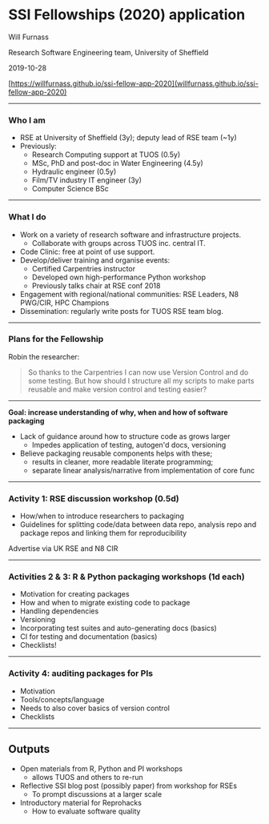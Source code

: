 # SSI Fellowships (2020) application

Will Furnass

Research Software Engineering team, University of Sheffield

2019-10-28

[https://willfurnass.github.io/ssi-fellow-app-2020](willfurnass.github.io/ssi-fellow-app-2020)

---
### Who I am

* RSE at University of Sheffield (3y); deputy lead of RSE team (~1y)
* Previously: 
    * Research Computing support at TUOS (0.5y)
    * MSc, PhD and post-doc in Water Engineering (4.5y)
    * Hydraulic engineer (0.5y)
    * Film/TV industry IT engineer (3y)
    * Computer Science BSc

---
### What I do

* Work on a variety of research software and infrastructure projects.
    * Collaborate with groups across TUOS inc. central IT.
* Code Clinic: free at point of use support.
* Develop/deliver training and organise events:
    * Certified Carpentries instructor
    * Developed own high-performance Python workshop
    * Previously talks chair at RSE conf 2018
* Engagement with regional/national communities: RSE Leaders, N8 PWG/CIR, HPC Champions
* Dissemination: regularly write posts for TUOS RSE team blog.

---
### Plans for the Fellowship

Robin the researcher:

> So thanks to the Carpentries I can now use Version Control and do some testing.
> But how should I structure all my scripts to make parts reusable 
> and make version control and testing easier?

---
**Goal: increase understanding of why, when and how of software packaging**

* Lack of guidance around how to structure code as grows larger
    * Impedes application of testing, autogen'd docs, versioning
* Believe packaging reusable components helps with these;
    * results in cleaner, more readable literate programming; 
    * separate linear analysis/narrative from implementation of core func

---
### Activity 1: RSE discussion workshop (0.5d)

* How/when to introduce researchers to packaging
* Guidelines for splitting code/data between data repo, analysis repo and package repos and linking them for reproducibility

Advertise via UK RSE and N8 CIR

---
### Activities 2 & 3: R & Python packaging workshops (1d each)

* Motivation for creating packages
* How and when to migrate existing code to package
* Handling dependencies
* Versioning
* Incorporating test suites and auto-generating docs (basics)
* CI for testing and documentation (basics)
* Checklists!

---
### Activity 4: auditing packages for PIs

* Motivation
* Tools/concepts/language
* Needs to also cover basics of version control
* Checklists

---
## Outputs

* Open materials from R, Python and PI workshops 
    * allows TUOS and others to re-run
* Reflective SSI blog post (possibly paper) from workshop for RSEs
    * To prompt discussions at a larger scale
* Introductory material for Reprohacks
    * How to evaluate software quality
